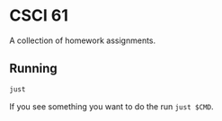 # CSCI 61
A collection of homework assignments.

## Running
```bash
just
```
If you see something you want to do the run `just $CMD`.
